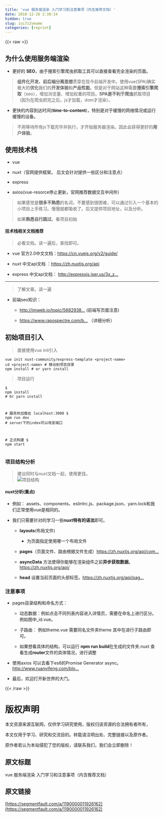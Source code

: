 ```yaml
---
title: 'vue 服务端渲染 入门学习和注意事项（内含推荐文档）' 
date: 2018-12-26 2:30:14
hidden: true
slug: ioi7z2vmame
categories: [reprint]
---
```


{{< raw >}}

                    
<h2 id="articleHeader0">为什么使用服务端渲染</h2>
<ul><li><p>更好的 <strong>SEO</strong>，由于搜索引擎爬虫抓取工具可以直接查看完全渲染的页面。</p></li></ul>
<blockquote><p><strong>组件化开发、前后端分离思想</strong>贯穿在现今前端开发中。使用vue(SPA)确实极大的<strong>优化</strong>我们的<strong>开发体验</strong>和<strong>产品性能</strong>。但是对于网站这种需要<strong>搜索引擎爬取</strong>（seo），增加浏览量、增加权重的项目。<strong>SPA是不利于爬虫</strong>抓取项目（因为在爬虫抓完之后，js才加载，dom才渲染）。</p></blockquote>
<ul><li><p>更快的内容到达时间(<strong>time-to-content</strong>)，特别是对于缓慢的网络情况或运行缓慢的设备。</p></li></ul>
<blockquote><p>不用等待所有js下载完毕并执行，才开始服务器渲染。因此会获得更好的<strong>用户体验</strong>。</p></blockquote>
<h2 id="articleHeader1">使用技术栈</h2>
<ul>
<li><p>vue</p></li>
<li><p>nuxt（官网提供框架。 后文会针对提供一些区分和注意点）</p></li>
<li><p>express</p></li>
<li><p>axios(vue-resorce停止更新，官网推荐数据交互中间件)</p></li>
</ul>
<blockquote>
<p>如果感觉是<strong>很多不熟悉</strong>的名词，不要感到很困难，可以通过引入一个基本的小项目上手练习。慢慢就都吸收了。后文提供项目地址，以及分析。</p>
<p>如果<strong>熟悉自行跳过</strong>。看项目初始</p>
</blockquote>
<h4>技术栈相关文档推荐</h4>
<blockquote><p>必看文档。读一遍后，查找即可。</p></blockquote>
<ul>
<li><p>vue 官方2.0中文文档：<a href="https://cn.vuejs.org/v2/guide/" rel="nofollow noreferrer" target="_blank">https://cn.vuejs.org/v2/guide/</a></p></li>
<li><p>nuxt 中文api文档 ：<a href="https://zh.nuxtjs.org/api" rel="nofollow noreferrer" target="_blank">https://zh.nuxtjs.org/api</a></p></li>
<li><p>express 中文api文档： <a href="http://expressjs.jser.us/3x_zh-cn/api.html" rel="nofollow noreferrer" target="_blank">http://expressjs.jser.us/3x_z...</a></p></li>
</ul>
<hr>
<blockquote><p>了解文章。读一遍</p></blockquote>
<ul><li>
<p>前端seo知识：</p>
<ul>
<li><p><a href="http://imweb.io/topic/5682938b57d7a6c47914fc00" rel="nofollow noreferrer" target="_blank">http://imweb.io/topic/5682938...</a>  (前端写页面注意)</p></li>
<li><p><a href="https://www.rapospectre.com/blog/38" rel="nofollow noreferrer" target="_blank">https://www.rapospectre.com/b...</a> （详细分析）</p></li>
</ul>
</li></ul>
<h2 id="articleHeader2">初始项目引入</h2>
<blockquote><p>直接使用vue init引入</p></blockquote>
<div class="widget-codetool" style="display:none;">
      <div class="widget-codetool--inner">
      <span class="selectCode code-tool" data-toggle="tooltip" data-placement="top" title="" data-original-title="全选"></span>
      <span type="button" class="copyCode code-tool" data-toggle="tooltip" data-placement="top" data-clipboard-text="vue init nuxt-community/express-template <project-name>
cd <project-name> # 移动到项目目录
npm install # or yarn install" title="" data-original-title="复制"></span>
      <span type="button" class="saveToNote code-tool" data-toggle="tooltip" data-placement="top" title="" data-original-title="放进笔记"></span>
      </div>
      </div><pre class="hljs cmake"><code>vue init nuxt-community/express-template &lt;<span class="hljs-keyword">project</span>-name&gt;
cd &lt;<span class="hljs-keyword">project</span>-name&gt; <span class="hljs-comment"># 移动到项目目录</span>
npm <span class="hljs-keyword">install</span> <span class="hljs-comment"># or yarn install</span></code></pre>
<blockquote><p>项目运行</p></blockquote>
<div class="widget-codetool" style="display:none;">
      <div class="widget-codetool--inner">
      <span class="selectCode code-tool" data-toggle="tooltip" data-placement="top" title="" data-original-title="全选"></span>
      <span type="button" class="copyCode code-tool" data-toggle="tooltip" data-placement="top" data-clipboard-text="$ npm install # Or yarn install

# 服务热加载在 localhost:3000
$ npm run dev # server下的index可以改变端口

# 正式构建
$ npm start" title="" data-original-title="复制"></span>
      <span type="button" class="saveToNote code-tool" data-toggle="tooltip" data-placement="top" title="" data-original-title="放进笔记"></span>
      </div>
      </div><pre class="hljs coffeescript"><code>$ <span class="hljs-built_in">npm</span> install <span class="hljs-comment"># Or yarn install</span>

<span class="hljs-comment"># 服务热加载在 localhost:3000</span>
$ <span class="hljs-built_in">npm</span> run dev <span class="hljs-comment"># server下的index可以改变端口</span>

<span class="hljs-comment"># 正式构建</span>
$ <span class="hljs-built_in">npm</span> start</code></pre>
<h3 id="articleHeader3">项目结构分析</h3>
<blockquote><p>建议同时与nuxt文档一起，使用更佳。<br><span class="img-wrap"><img data-src="/img/remote/1460000011926167" src="https://static.alili.tech/img/remote/1460000011926167" alt="项目结构" title="项目结构" style="cursor: pointer; display: inline;"></span></p></blockquote>
<h4>nuxt分析(重点)</h4>
<ul>
<li><p>例如： assets、components、eslintrc.js、package.json、yarn.lock和我们正常使用vue是相同的。</p></li>
<li>
<p>我们只需要针对的学习一些<strong>nuxt特有的语法</strong>即可。</p>
<ul>
<li>
<p><strong>layouts</strong>(布局文件)</p>
<ul><li><p>为页面指定使用哪一个布局文件</p></li></ul>
</li>
<li><p><strong>pages</strong>（页面文件、路由根据文件生成）<a href="https://zh.nuxtjs.org/api/components-nuxt-child" rel="nofollow noreferrer" target="_blank">https://zh.nuxtjs.org/api/com...</a></p></li>
<li><p><strong>asyncData</strong> 方法使得你能够在渲染组件之前<strong>异步获取数据</strong>。<a href="https://zh.nuxtjs.org/api/" rel="nofollow noreferrer" target="_blank">https://zh.nuxtjs.org/api/</a></p></li>
<li><p><strong>head</strong> 设置当前页面的头部标签。<a href="https://zh.nuxtjs.org/api/pages-head" rel="nofollow noreferrer" target="_blank">https://zh.nuxtjs.org/api/pag...</a></p></li>
</ul>
</li>
</ul>
<h3 id="articleHeader4">注意事项</h3>
<ul>
<li>
<p>pages目录结构和命名方式：</p>
<ul>
<li><p>动态数据：例如点击不同列表内容进入详情页，需要在命名上进行区分。例如图中_id.vue。</p></li>
<li><p>子路由： 例如theme.vue 需要同名文件夹theme 其中在进行子路由即可。</p></li>
<li><p>如果想看具体的结构，可以运行 <strong>npm run build</strong>在生成的文件夹.nuxt 查看生成<strong>router</strong>文件的具体情况，进行调整</p></li>
</ul>
</li>
<li><p>使用axios 可以去看下es6的Promise Generator async。 <a href="http://www.ruanyifeng.com/blog/2015/05/async.html" rel="nofollow noreferrer" target="_blank">http://www.ruanyifeng.com/blo...</a></p></li>
<li><p>最后，欢迎打开新世界的大门。</p></li>
</ul>

                
{{< /raw >}}

# 版权声明
本文资源来源互联网，仅供学习研究使用，版权归该资源的合法拥有者所有，

本文仅用于学习、研究和交流目的。转载请注明出处、完整链接以及原作者。

原作者若认为本站侵犯了您的版权，请联系我们，我们会立即删除！

## 原文标题
vue 服务端渲染 入门学习和注意事项（内含推荐文档）

## 原文链接
[https://segmentfault.com/a/1190000011926162](https://segmentfault.com/a/1190000011926162)

